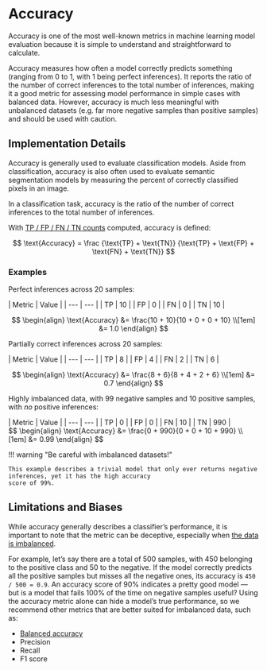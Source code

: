 # Accuracy

Accuracy is one of the most well-known metrics in machine learning model evaluation because it is simple to understand
and straightforward to calculate.

Accuracy measures how often a model correctly predicts something (ranging from 0 to 1, with 1 being perfect
inferences). It reports the ratio of the number of correct inferences to the total number of inferences,
making it a good metric for assessing model performance in simple cases with balanced data. However, accuracy is much
less meaningful with unbalanced datasets (e.g. far more negative samples than positive samples) and should be used with
caution.

## Implementation Details

Accuracy is generally used to evaluate classification models. Aside from classification, accuracy is also often
used to evaluate semantic segmentation models by measuring the percent of correctly classified pixels in an image.

In a classification task, accuracy is the ratio of the number of correct inferences to the total number of inferences.

With [TP / FP / FN / TN counts](./tp-fp-fn-tn.md) computed, accuracy is defined:

$$
\text{Accuracy} =  \frac {\text{TP} + \text{TN}} {\text{TP} + \text{FP} + \text{FN} + \text{TN}}
$$

### Examples

Perfect inferences across 20 samples:

<div class="grid" markdown>
| Metric | Value |
| --- | --- |
| TP | 10 |
| FP | 0 |
| FN | 0 |
| TN | 10 |

$$
\begin{align}
\text{Accuracy} &= \frac{10 + 10}{10 + 0 + 0 + 10} \\[1em]
&= 1.0
\end{align}
$$
</div>

Partially correct inferences across 20 samples:

<div class="grid" markdown>
| Metric | Value |
| --- | --- |
| TP | 8 |
| FP | 4 |
| FN | 2 |
| TN | 6 |

$$
\begin{align}
\text{Accuracy} &= \frac{8 + 6}{8 + 4 + 2 + 6} \\[1em]
&= 0.7
\end{align}
$$
</div>

Highly imbalanced data, with 99 negative samples and 10 positive samples, with _no_ positive inferences:

<div class="grid" markdown>
| Metric | Value |
| --- | --- |
| TP | 0 |
| FP | 0 |
| FN | 10 |
| TN | 990 |

<div markdown>
$$
\begin{align}
\text{Accuracy} &= \frac{0 + 990}{0 + 0 + 10 + 990} \\[1em]
&= 0.99
\end{align}
$$

!!! warning "Be careful with imbalanced datasets!"

    This example describes a trivial model that only ever returns negative inferences, yet it has the high accuracy
    score of 99%.
</div>
</div>

## Limitations and Biases

While accuracy generally describes a classifier’s performance, it is important to note that the metric can be deceptive,
especially when [the data is imbalanced](https://stephenallwright.com/imbalanced-data/).

For example, let’s say there
are a total of 500 samples, with 450 belonging to the positive class and 50 to the negative. If the model correctly
predicts all the positive samples but misses all the negative ones, its accuracy is `450 / 500 = 0.9`. An accuracy score
of 90% indicates a pretty good model — but is a model that fails 100% of the time on negative samples useful? Using the
accuracy metric alone can hide a model’s true performance, so we recommend other metrics that are better suited for
imbalanced data, such as:

- [Balanced accuracy](https://stephenallwright.com/balanced-accuracy/)
- Precision
- Recall
- F1 score
